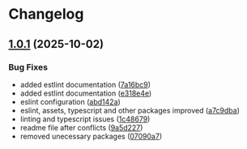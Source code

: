 # Changelog

## [1.0.1](https://github.com/dworak-dev/react-dworak/compare/eslint-1.0.0...eslint-1.0.1) (2025-10-02)


### Bug Fixes

* added estlint documentation ([7a16bc9](https://github.com/dworak-dev/react-dworak/commit/7a16bc91d6123b11084754e84f67bb7a076ec4ec))
* added estlint documentation ([e318e4e](https://github.com/dworak-dev/react-dworak/commit/e318e4ea1b17179d1098d888d9a3568ace34c6a0))
* eslint configuration ([abd142a](https://github.com/dworak-dev/react-dworak/commit/abd142ae8e337ea2b39cf023e13cd23d75bb976a))
* eslint, assets, typescript and other packages improved ([a7c9dba](https://github.com/dworak-dev/react-dworak/commit/a7c9dbaac928304b66bc7f6029e2eadd9de016d5))
* linting and typescript issues ([1c48679](https://github.com/dworak-dev/react-dworak/commit/1c4867974b4565cd560fb4b84afd97122d9daf9b))
* readme file after conflicts ([9a5d227](https://github.com/dworak-dev/react-dworak/commit/9a5d22771ee56de5026ba37f01dd4e1cb8b1027c))
* removed unecessary packages ([07090a7](https://github.com/dworak-dev/react-dworak/commit/07090a7d78c55b0af65d8484b9783d26fbc9e43e))
